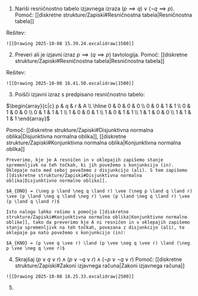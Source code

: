 1. Nariši resničnostno tabelo izjavnega izraza $(p \implies q) \vee (\neg q \implies p)$.
Pomoč: [[diskretne strukture/Zapiski#Resničnostna tabela|Resničnostna tabela]]

Rešitev:
```spoiler-markdown
![[Drawing 2025-10-08 15.39.24.excalidraw|1500]]
```

2. Preveri ali je izjavni izraz $p \implies (q \implies p)$ tavtologija.
Pomoč: [[diskretne strukture/Zapiski#Resničnostna tabela|Resničnostna tabela]]

Rešitev:
```spoiler-markdown
![[Drawing 2025-10-08 16.41.50.excalidraw|1500]]
```

3. Poišči izjavni izraz s predpisano resničnostno tabelo:

$\begin{array}{c|c} p & q & r & A \\ \hline 0 & 0 & 0 & 0 \\ 0 & 0 & 1 & 1 \\ 0 & 1 & 0 & 0 \\ 0 & 1 & 1 & 1 \\ 1 & 0 & 0 & 1 \\ 1 & 0 & 1 & 1 \\ 1 & 1 & 0 & 0 \\ 1 & 1 & 1 & 1 \end{array}$

Pomoč: [[diskretne strukture/Zapiski#Disjunktivna normalna oblika|Disjunktivna normalna oblika]], [[diskretne strukture/Zapiski#Konjunktivna normalna oblika|Konjunktivna normalna oblika]]
```spoiler-markdown
Preverimo, kje je A resničen in v oklepajih zapišemo stanje spremenljivk na teh točkah, ki jih povežemo s konjunkcijo (in). Oklepaje nato med seboj povežemo z disjunkcijo (ali). S tem zapišemo [[diskretne strukture/Zapiski#Disjunktivna normalna oblika|Disjunktivno normalno obliko]].

$A_{DNO} = (\neg p \land \neg q \land r) \vee (\neg p \land q \land r) \vee (p \land \neg q \land \neg r) \vee (p \land \neg q \land r) \vee (p \land q \land r)$

Isto nalogo lahko rešimo s pomočjo [[diskretne strukture/Zapiski#Konjunktivna normalna oblika|Konjunktivne normalne oblike]], tako da preverimo kje A ni resničen in v oklepajih zapišemo stanja spremenljivk na teh točkah, povezana z disjunkcijo (ali), te oklepaje pa nato povežemo s konjunkcijo (in):

$A_{KNO} = (p \vee q \vee r) \land (p \vee \neg q \vee r) \land (\neg p \vee \neg q \vee r)$

```

4. Skrajšaj $(p \vee q \vee r) \land (p \vee \neg q \vee r) \land (\neg p \vee \neg q \vee r)$
Pomoč: [[diskretne strukture/Zapiski#Zakoni izjavnega računa|Zakoni izjavnega računa]]

```spoiler-markdown
![[Drawing 2025-10-08 18.25.33.excalidraw|2500]]
```

5. 